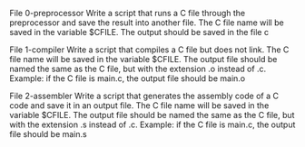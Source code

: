 File 0-preprocessor Write a script that runs a C file through the preprocessor and save the result into another file. The C file name will be saved in the variable $CFILE. The output should be saved in the file c

File 1-compiler Write a script that compiles a C file but does not link. The C file name will be saved in the variable $CFILE. The output file should be named the same as the C file, but with the extension .o instead of .c. Example: if the C file is main.c, the output file should be main.o

File 2-assembler Write a script that generates the assembly code of a C code and save it in an output file. The C file name will be saved in the variable $CFILE. The output file should be named the same as the C file, but with the extension .s instead of .c. Example: if the C file is main.c, the output file should be main.s
